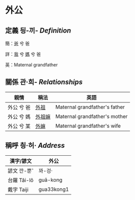 # 外公
## 定義 딍-끼- _Definition_
簡：[爸](member2.md) 兮 爸

詳：[我](member1.md) 兮 [媽](member2.md) 兮 爸

英：Maternal grandfather

## 關係 관·희- _Relationships_

親情 | 稱法 | 英語
--- | --- | --- 
外公 兮 爸 | [外祖](member44.md) | Maternal grandfather's father
外公 兮 媽 | [外祖嫲](member45.md) | Maternal grandfather's mother
外公 兮 某 | [外嫲](member14.md) | Maternal grandfather's wife


## 稱呼 칑·허· _Address_

漢字/諺文 | 外公
--- | ---
諺文 깐-뿐ˆ | 꽈-겅·
台羅 Tâi-lô | guā-kong
戴字 Taiji | gua33kong1


